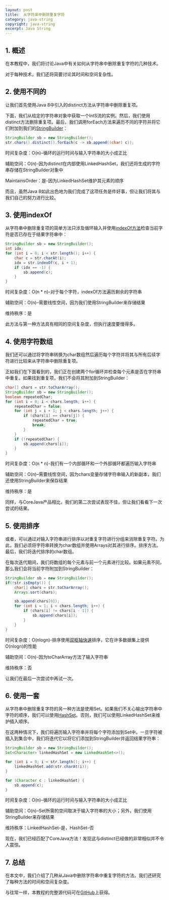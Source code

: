 ```yaml
---
layout: post
title:  从字符串中删除重复字符
category: java-string
copyright: java-string
excerpt: Java String
---
```


## 1. 概述

在本教程中，我们将讨论Java中有关如何从字符串中删除重复字符的几种技术。

对于每种技术，我们还将简要讨论其时间和空间复杂性。

## 2. 使用不同的

让我们首先使用Java 8中引入的distinct方法从字符串中删除重复项。

下面，我们从给定的字符串对象中获取一个IntS流的实例。然后，我们使用distinct方法删除重复项。最后，我们调用forEach方法来遍历不同的字符并将它们附加到我们的[StringBuilder](https://www.tuyucheng.com/java-string-builder-string-buffer)：

```java
StringBuilder sb = new StringBuilder();
str.chars().distinct().forEach(c -> sb.append((char) c));
```

时间复杂度：O(n)–循环的运行时间与输入字符串的大小成正比

辅助空间：O(n)-因为distinct在内部使用LinkedHashSet，我们还将生成的字符串存储在StringBuilder对象中

MaintainsOrder：是-因为LinkedHashSet维护其元素的顺序

而且，虽然Java 8如此出色地为我们完成了这项任务是件好事，但让我们将其与我们自己的努力进行比较。

## 3. 使用indexOf

从字符串中删除重复项的简单方法只涉及循环输入并使用[indexOf方法](https://www.tuyucheng.com/string/index-of)检查当前字符是否已存在于结果字符串中：

```java
StringBuilder sb = new StringBuilder();
int idx;
for (int i = 0; i < str.length(); i++) {
    char c = str.charAt(i);
    idx = str.indexOf(c, i + 1);
    if (idx == -1) {
        sb.append(c);
    }
}
```

时间复杂度：O(n * n)–对于每个字符，indexOf方法遍历剩余的字符串

辅助空间：O(n)–需要线性空间，因为我们使用StringBuilder来存储结果

维持秩序：是

此方法与第一种方法具有相同的空间复杂度，但执行速度要慢得多。

## 4. 使用字符数组

我们还可以通过将字符串转换为char数组然后遍历每个字符并将其与所有后续字符进行比较来从字符串中删除重复项。

正如我们在下面看到的，我们正在创建两个for循环并检查每个元素是否在字符串中重复。如果找到重复项，我们不会将其附加到StringBuilder：

```java
char[] chars = str.toCharArray();
StringBuilder sb = new StringBuilder();
boolean repeatedChar;
for (int i = 0; i < chars.length; i++) {
    repeatedChar = false;
    for (int j = i + 1; j < chars.length; j++) {
        if (chars[i] == chars[j]) {
            repeatedChar = true;
            break;
        }
    }
    if (!repeatedChar) {
        sb.append(chars[i]);
    }
}
```

时间复杂度：O(n * n)-我们有一个内部循环和一个外部循环都遍历输入字符串

辅助空间：O(n)–需要线性空间，因为chars变量存储字符串输入的新副本，我们还使用StringBuilder来保存结果

维持秩序：是

同样，与CoreJava产品相比，我们的第二次尝试表现不佳，但让我们看看下一次尝试的结果。

## 5. 使用排序

或者，可以通过对输入字符串进行排序以对重复字符进行分组来消除重复字符。为此，我们必须将字符串转换为char数组并使用Arrays对其进行排序。排序方法。最后，我们将迭代排序的char数组。

在每次迭代期间，我们将数组的每个元素与前一个元素进行比较。如果元素不同，那么我们会将当前字符附加到StringBuilder：

```java
StringBuilder sb = new StringBuilder();
if(!str.isEmpty()) {
    char[] chars = str.toCharArray();
    Arrays.sort(chars);

    sb.append(chars[0]);
    for (int i = 1; i < chars.length; i++) {
        if (chars[i] != chars[i - 1]) {
            sb.append(chars[i]);
        }
    }
}
```

时间复杂度：O(nlogn)-排序使用[双枢轴快速](https://www.tuyucheng.com/arrays-sortobject-vs-sortint)排序，它在许多数据集上提供O(nlogn)的性能

辅助空间：O(n)-因为toCharArray方法了输入字符串

维持秩序：否

让我们在最后一次尝试中再试一次。

## 6. 使用一套

从字符串中删除重复字符的另一种方法是使用Set。如果我们不关心输出字符串中字符的顺序，我们可以使用[HashSet](https://www.tuyucheng.com/java-hashset)。否则，我们可以使用LinkedHashSet来维护插入顺序。

在这两种情况下，我们将遍历输入字符串并将每个字符添加到Set中。一旦字符被插入到集合中，我们将迭代它以将它们添加到StringBuilder并返回结果字符串：

```java
StringBuilder sb = new StringBuilder();
Set<Character> linkedHashSet = new LinkedHashSet<>();

for (int i = 0; i < str.length(); i++) {
    linkedHashSet.add(str.charAt(i));
}

for (Character c : linkedHashSet) {
    sb.append(c);
}
```

时间复杂度：O(n)–循环的运行时间与输入字符串的大小成正比

辅助空间：O(n)–Set所需的空间取决于输入字符串的大小；另外，我们使用StringBuilder来存储结果

维持秩序：LinkedHashSet–是，HashSet–否

现在，我们已经匹配了CoreJava方法！发现这与distinct已经做的非常相似并不令人震惊。

## 7. 总结

在本文中，我们介绍了几种从Java中删除字符串中重复字符的方法。我们还研究了每种方法的时间和空间复杂度。

与往常一样，本教程的完整源代码可在[GitHub](https://github.com/tu-yucheng/taketoday-tutorial4j/tree/master/java-core-modules/java-string-algorithms-1)上获得。